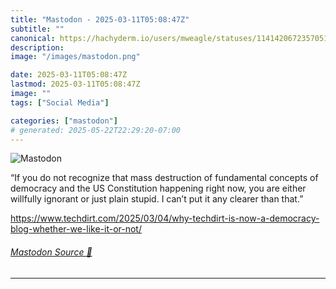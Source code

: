 ```yaml
---
title: "Mastodon - 2025-03-11T05:08:47Z"
subtitle: ""
canonical: https://hachyderm.io/users/mweagle/statuses/114142067235705157
description:
image: "/images/mastodon.png"

date: 2025-03-11T05:08:47Z
lastmod: 2025-03-11T05:08:47Z
image: ""
tags: ["Social Media"]

categories: ["mastodon"]
# generated: 2025-05-22T22:29:20-07:00
---
```

![Mastodon](/images/mastodon.png)

<p>“If you do not recognize that mass destruction of fundamental concepts of democracy and the US Constitution happening right now, you are either willfully ignorant or just plain stupid. I can’t put it any clearer than that.”</p><p><a href="https://www.techdirt.com/2025/03/04/why-techdirt-is-now-a-democracy-blog-whether-we-like-it-or-not/" target="_blank" rel="nofollow noopener noreferrer" translate="no"><span class="invisible">https://www.</span><span class="ellipsis">techdirt.com/2025/03/04/why-te</span><span class="invisible">chdirt-is-now-a-democracy-blog-whether-we-like-it-or-not/</span></a></p>


###### [Mastodon Source 🐘](https://hachyderm.io/@mweagle/114142067235705157)

___
